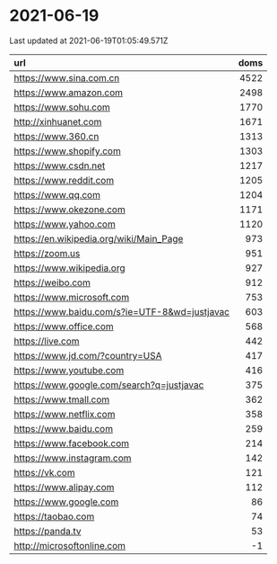 # 2021-06-19

<!-- BEGIN -->
Last updated at 2021-06-19T01:05:49.571Z

url | doms
:- | -:
https://www.sina.com.cn | 4522
https://www.amazon.com | 2498
https://www.sohu.com | 1770
http://xinhuanet.com | 1671
https://www.360.cn | 1313
https://www.shopify.com | 1303
https://www.csdn.net | 1217
https://www.reddit.com | 1205
https://www.qq.com | 1204
https://www.okezone.com | 1171
https://www.yahoo.com | 1120
https://en.wikipedia.org/wiki/Main_Page | 973
https://zoom.us | 951
https://www.wikipedia.org | 927
https://weibo.com | 912
https://www.microsoft.com | 753
https://www.baidu.com/s?ie=UTF-8&wd=justjavac | 603
https://www.office.com | 568
https://live.com | 442
https://www.jd.com/?country=USA | 417
https://www.youtube.com | 416
https://www.google.com/search?q=justjavac | 375
https://www.tmall.com | 362
https://www.netflix.com | 358
https://www.baidu.com | 259
https://www.facebook.com | 214
https://www.instagram.com | 142
https://vk.com | 121
https://www.alipay.com | 112
https://www.google.com | 86
https://taobao.com | 74
https://panda.tv | 53
http://microsoftonline.com | -1
<!-- END -->
